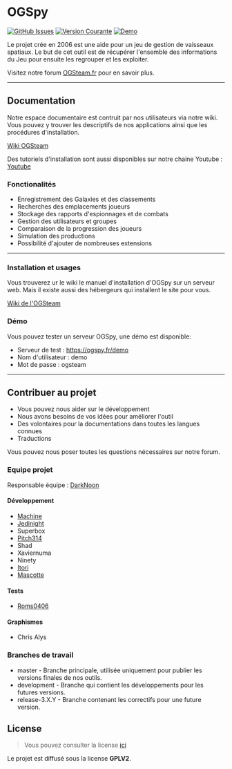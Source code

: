 # OGSpy

[![GitHub Issues](https://img.shields.io/github/issues/OGSTeam/ogspy.svg)](https://github.com/OGSTeam/ogspy/issues) [![Version Courante](https://img.shields.io/badge/version-3.3.7-green.svg)](https://github.com/OGSTeam/ogspy) [![Demo](https://img.shields.io/badge/demo-online-green.svg)](http://ogspy.fr/demo)

Le projet crée en 2006 est une aide pour un jeu de gestion de vaisseaux spatiaux.
Le but de cet outil est de récupérer l'ensemble des informations du Jeu pour ensuite les regrouper et les exploiter.

Visitez notre forum [OGSteam.fr](https://forum.ogsteam.eu) pour en savoir plus.

---

## Documentation

Notre espace documentaire est contruit par nos utilisateurs via notre wiki. Vous pouvez y trouver les descriptifs de nos applications ainsi que les procédures d'installation.

[Wiki OGSteam](https://wiki.ogsteam.eu)

Des tutoriels d'installation sont aussi disponibles sur notre chaine Youtube : [Youtube](https://www.youtube.com/playlist?list=PLF1RvCcSTS6M28sPpadlerKcuwhhTBtrQ)

### Fonctionalités

- Enregistrement des Galaxies et des classements
- Recherches des emplacements joueurs
- Stockage des rapports d'espionnages et de combats
- Gestion des utilisateurs et groupes
- Comparaison de la progression des joueurs
- Simulation des productions
- Possibilité d'ajouter de nombreuses extensions

---

### Installation et usages

Vous trouverez ur le wiki le manuel d'installation d'OGSpy sur un serveur web. Mais il existe aussi des hébergeurs qui installent le site pour vous.

[Wiki de l'OGSteam](https://wiki.ogsteam.eu/doku.php)

### Démo

Vous pouvez tester un serveur OGSpy, une démo est disponible:

- Serveur de test : <https://ogspy.fr/demo>
- Nom d'utilisateur : demo
- Mot de passe : ogsteam

---

## Contribuer au projet

- Vous pouvez nous aider sur le développement
- Nous avons besoins de vos idées pour améliorer l'outil
- Des volontaires pour la documentations dans toutes les langues connues
- Traductions

Vous pouvez nous poser toutes les questions nécessaires sur notre forum.

### Equipe projet

Responsable équipe : [DarkNoon](https://github.com/darknoon29)

#### Développement

- [Machine](https://github.com/machine62)
- [Jedinight](https://github.com/jedi-night)
- Superbox
- [Pitch314](https://github.com/pitch314)
- Shad
- Xaviernuma
- Ninety
- [Itori](https://github.com/Itori)
- [Mascotte](https://github.com/mascotte88)

#### Tests

- [Roms0406](https://github.com/Roms0406)

#### Graphismes

- Chris Alys

### Branches de travail

- master - Branche principale, utilisée uniquement pour publier les versions finales de nos outils.
- development - Branche qui contient les développements pour les futures versions.
- release-3.X.Y - Branche contenant les correctifs pour une future version.

## License

>Vous pouvez consulter la license [ici](https://github.com/OGSTeam/ogspy/blob/master/LICENSE)

Le projet est diffusé sous la license **GPLV2**.
